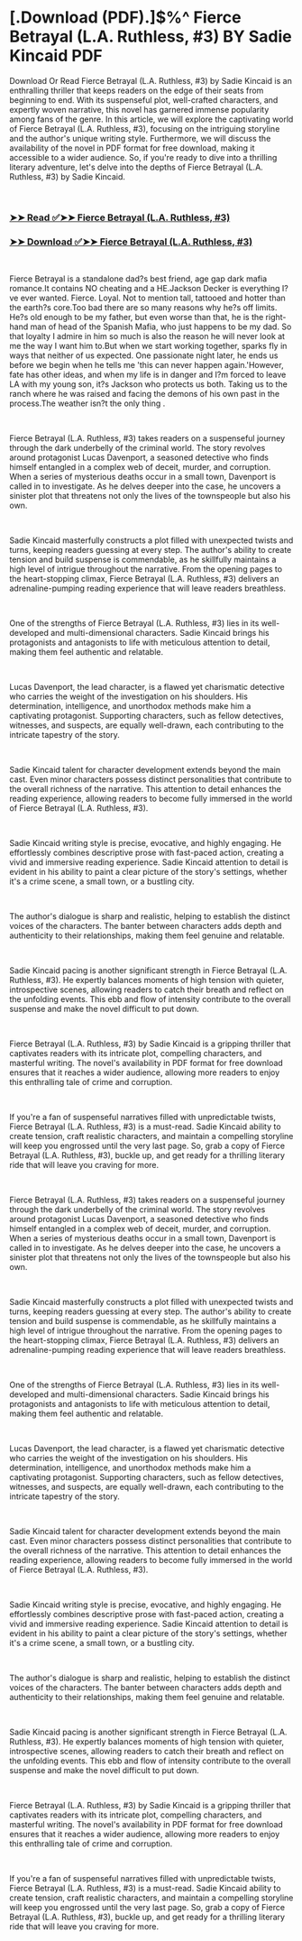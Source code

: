 # [.Download (PDF).]$%^ Fierce Betrayal (L.A. Ruthless, #3) BY Sadie Kincaid PDF

<p>Download Or Read Fierce Betrayal (L.A. Ruthless, #3) by Sadie Kincaid is an enthralling thriller that keeps readers on the edge of their seats from beginning to end. With its suspenseful plot, well-crafted characters, and expertly woven narrative, this novel has garnered immense popularity among fans of the genre. In this article, we will explore the captivating world of Fierce Betrayal (L.A. Ruthless, #3), focusing on the intriguing storyline and the author's unique writing style. Furthermore, we will discuss the availability of the novel in PDF format for free download, making it accessible to a wider audience. So, if you're ready to dive into a thrilling literary adventure, let's delve into the depths of Fierce Betrayal (L.A. Ruthless, #3) by Sadie Kincaid.</p>
<p>&nbsp;</p>

### [➤➤ Read ✅➤➤ Fierce Betrayal (L.A. Ruthless, #3)](https://realpdfbooksdrive.blogspot.com/id/60739974)

### [➤➤ Download ✅➤➤ Fierce Betrayal (L.A. Ruthless, #3)](https://realpdfbooksdrive.blogspot.com/id/60739974)

<p>&nbsp;</p>
<p>Fierce Betrayal is a standalone dad?s best friend, age gap dark mafia romance.It contains NO cheating and a HE.Jackson Decker is everything I?ve ever wanted. Fierce. Loyal. Not to mention tall, tattooed and hotter than the earth?s core.Too bad there are so many reasons why he?s off limits. He?s old enough to be my father, but even worse than that, he is the right-hand man of head of the Spanish Mafia, who just happens to be my dad. So that loyalty I admire in him so much is also the reason he will never look at me the way I want him to.But when we start working together, sparks fly in ways that neither of us expected. One passionate night later, he ends us before we begin when he tells me 'this can never happen again.'However, fate has other ideas, and when my life is in danger and I?m forced to leave LA with my young son, it?s Jackson who protects us both. Taking us to the ranch where he was raised and facing the demons of his own past in the process.The weather isn?t the only thing .</p>
<p>&nbsp;</p>
<p>Fierce Betrayal (L.A. Ruthless, #3) takes readers on a suspenseful journey through the dark underbelly of the criminal world. The story revolves around protagonist Lucas Davenport, a seasoned detective who finds himself entangled in a complex web of deceit, murder, and corruption. When a series of mysterious deaths occur in a small town, Davenport is called in to investigate. As he delves deeper into the case, he uncovers a sinister plot that threatens not only the lives of the townspeople but also his own.</p>
<p>&nbsp;</p>
<p>Sadie Kincaid masterfully constructs a plot filled with unexpected twists and turns, keeping readers guessing at every step. The author's ability to create tension and build suspense is commendable, as he skillfully maintains a high level of intrigue throughout the narrative. From the opening pages to the heart-stopping climax, Fierce Betrayal (L.A. Ruthless, #3) delivers an adrenaline-pumping reading experience that will leave readers breathless.</p>
<p>&nbsp;</p>
<p>One of the strengths of Fierce Betrayal (L.A. Ruthless, #3) lies in its well-developed and multi-dimensional characters. Sadie Kincaid brings his protagonists and antagonists to life with meticulous attention to detail, making them feel authentic and relatable.</p>
<p>&nbsp;</p>
<p>Lucas Davenport, the lead character, is a flawed yet charismatic detective who carries the weight of the investigation on his shoulders. His determination, intelligence, and unorthodox methods make him a captivating protagonist. Supporting characters, such as fellow detectives, witnesses, and suspects, are equally well-drawn, each contributing to the intricate tapestry of the story.</p>
<p>&nbsp;</p>
<p>Sadie Kincaid talent for character development extends beyond the main cast. Even minor characters possess distinct personalities that contribute to the overall richness of the narrative. This attention to detail enhances the reading experience, allowing readers to become fully immersed in the world of Fierce Betrayal (L.A. Ruthless, #3).</p>
<p>&nbsp;</p>
<p>Sadie Kincaid writing style is precise, evocative, and highly engaging. He effortlessly combines descriptive prose with fast-paced action, creating a vivid and immersive reading experience. Sadie Kincaid attention to detail is evident in his ability to paint a clear picture of the story's settings, whether it's a crime scene, a small town, or a bustling city.</p>
<p>&nbsp;</p>
<p>The author's dialogue is sharp and realistic, helping to establish the distinct voices of the characters. The banter between characters adds depth and authenticity to their relationships, making them feel genuine and relatable.</p>
<p>&nbsp;</p>
<p>Sadie Kincaid pacing is another significant strength in Fierce Betrayal (L.A. Ruthless, #3). He expertly balances moments of high tension with quieter, introspective scenes, allowing readers to catch their breath and reflect on the unfolding events. This ebb and flow of intensity contribute to the overall suspense and make the novel difficult to put down.</p>
<p>&nbsp;</p>
<p>Fierce Betrayal (L.A. Ruthless, #3) by Sadie Kincaid is a gripping thriller that captivates readers with its intricate plot, compelling characters, and masterful writing. The novel's availability in PDF format for free download ensures that it reaches a wider audience, allowing more readers to enjoy this enthralling tale of crime and corruption.</p>
<p>&nbsp;</p>
<p>If you're a fan of suspenseful narratives filled with unpredictable twists, Fierce Betrayal (L.A. Ruthless, #3) is a must-read. Sadie Kincaid ability to create tension, craft realistic characters, and maintain a compelling storyline will keep you engrossed until the very last page. So, grab a copy of Fierce Betrayal (L.A. Ruthless, #3), buckle up, and get ready for a thrilling literary ride that will leave you craving for more.</p>
<p>&nbsp;</p>
<p>Fierce Betrayal (L.A. Ruthless, #3) takes readers on a suspenseful journey through the dark underbelly of the criminal world. The story revolves around protagonist Lucas Davenport, a seasoned detective who finds himself entangled in a complex web of deceit, murder, and corruption. When a series of mysterious deaths occur in a small town, Davenport is called in to investigate. As he delves deeper into the case, he uncovers a sinister plot that threatens not only the lives of the townspeople but also his own.</p>
<p>&nbsp;</p>
<p>Sadie Kincaid masterfully constructs a plot filled with unexpected twists and turns, keeping readers guessing at every step. The author's ability to create tension and build suspense is commendable, as he skillfully maintains a high level of intrigue throughout the narrative. From the opening pages to the heart-stopping climax, Fierce Betrayal (L.A. Ruthless, #3) delivers an adrenaline-pumping reading experience that will leave readers breathless.</p>
<p>&nbsp;</p>
<p>One of the strengths of Fierce Betrayal (L.A. Ruthless, #3) lies in its well-developed and multi-dimensional characters. Sadie Kincaid brings his protagonists and antagonists to life with meticulous attention to detail, making them feel authentic and relatable.</p>
<p>&nbsp;</p>
<p>Lucas Davenport, the lead character, is a flawed yet charismatic detective who carries the weight of the investigation on his shoulders. His determination, intelligence, and unorthodox methods make him a captivating protagonist. Supporting characters, such as fellow detectives, witnesses, and suspects, are equally well-drawn, each contributing to the intricate tapestry of the story.</p>
<p>&nbsp;</p>
<p>Sadie Kincaid talent for character development extends beyond the main cast. Even minor characters possess distinct personalities that contribute to the overall richness of the narrative. This attention to detail enhances the reading experience, allowing readers to become fully immersed in the world of Fierce Betrayal (L.A. Ruthless, #3).</p>
<p>&nbsp;</p>
<p>Sadie Kincaid writing style is precise, evocative, and highly engaging. He effortlessly combines descriptive prose with fast-paced action, creating a vivid and immersive reading experience. Sadie Kincaid attention to detail is evident in his ability to paint a clear picture of the story's settings, whether it's a crime scene, a small town, or a bustling city.</p>
<p>&nbsp;</p>
<p>The author's dialogue is sharp and realistic, helping to establish the distinct voices of the characters. The banter between characters adds depth and authenticity to their relationships, making them feel genuine and relatable.</p>
<p>&nbsp;</p>
<p>Sadie Kincaid pacing is another significant strength in Fierce Betrayal (L.A. Ruthless, #3). He expertly balances moments of high tension with quieter, introspective scenes, allowing readers to catch their breath and reflect on the unfolding events. This ebb and flow of intensity contribute to the overall suspense and make the novel difficult to put down.</p>
<p>&nbsp;</p>
<p>Fierce Betrayal (L.A. Ruthless, #3) by Sadie Kincaid is a gripping thriller that captivates readers with its intricate plot, compelling characters, and masterful writing. The novel's availability in PDF format for free download ensures that it reaches a wider audience, allowing more readers to enjoy this enthralling tale of crime and corruption.</p>
<p>&nbsp;</p>
<p>If you're a fan of suspenseful narratives filled with unpredictable twists, Fierce Betrayal (L.A. Ruthless, #3) is a must-read. Sadie Kincaid ability to create tension, craft realistic characters, and maintain a compelling storyline will keep you engrossed until the very last page. So, grab a copy of Fierce Betrayal (L.A. Ruthless, #3), buckle up, and get ready for a thrilling literary ride that will leave you craving for more.</p>
<p>&nbsp;</p>
